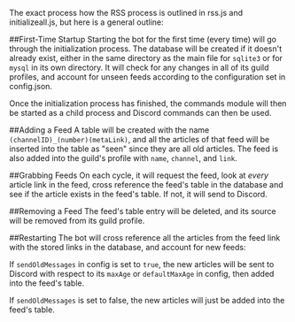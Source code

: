 The exact process how the RSS process is outlined in rss.js and initializeall.js, but here is a general outline:

##First-Time Startup
Starting the bot for the first time (every time) will go through the initialization process. The database will be created if it doesn't already exist, either in the same directory as the main file for `sqlite3` or for `mysql` in its own directory. It will check for any changes in all of its guild profiles, and account for unseen feeds according to the configuration set in config.json.

Once the initialization process has finished, the commands module will then be started as a child process and Discord commands can then be used.

##Adding a Feed 
A table will be created with the name `(channelID)_(number)(metaLink)`, and all the articles of that feed will be inserted into the table as "seen" since they are all old articles. The feed is also added into the guild's profile with `name`, `channel`, and `link`.

##Grabbing Feeds
On each cycle, it will request the feed, look at *every* article link in the feed, cross reference the feed's table in the database and see if the article exists in the feed's table. If not, it will send to Discord.

##Removing a Feed
The feed's table entry will be deleted, and its source will be removed from its guild profile.

##Restarting
The bot will cross reference all the articles from the feed link with the stored links in the database, and account for new feeds:

If `sendOldMessages` in config is set to `true`, the new articles will be sent to Discord with respect to its `maxAge` or `defaultMaxAge` in config, then added into the feed's table.

If `sendOldMessages` is set to false, the new articles will just be added into the feed's table.